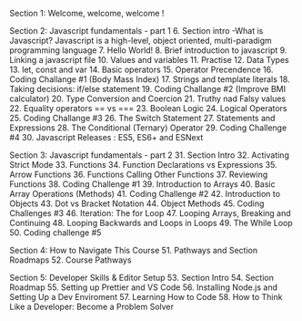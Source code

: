 Section 1: Welcome, welcome, welcome !


Section 2: Javascript fundamentals - part 1
6. Section intro
-What is Javascript?
Javascript is a high-level, object oriented, multi-paradigm programming language
7. Hello World!
8. Brief introduction to javascript
9. Linking a javascript file
10. Values and variables
11. Practise
12. Data Types
13. let, const and var
14. Basic operators
15. Operator Precendence
16. Coding Challange #1 (Body Mass Index)
17. Strings and template literals
18. Taking decisions: if/else statement
19. Coding Challange #2 (Improve BMI calculator)
20. Type Conversion and Coercion
21. Truthy nad Falsy values
22. Equality operators == vs ===
23. Boolean Logic
24. Logical Operators
25. Coding Challange #3
26. The Switch Statement
27. Statements and Expressions
28. The Conditional (Ternary) Operator
29. Coding Challenge #4
30. Javascript Releases : ES5, ES6+ and ESNext


Section 3: Javascript fundamentals - part 2
31. Section Intro
32. Activating Strict Mode
33. Functions
34. Function Declarations vs Expressions
35. Arrow Functions
36. Functions Calling Other Functions
37. Reviewing Functions
38. Coding Challenge #1
39. Introduction to Arrays
40. Basic Array Operations (Methods)
41. Coding Challenge #2
42. Introduction to Objects
43. Dot vs Bracket Notation
44. Object Methods
45. Coding Challenges #3
46. Iteration: The for Loop
47. Looping Arrays, Breaking and Continuing
48. Looping Backwards and Loops in Loops
49. The While Loop
50. Coding challenge #5


Section 4: How to Navigate This Course
51. Pathways and Section Roadmaps
52. Course Pathways


Section 5: Developer Skills & Editor Setup
53. Section Intro
54. Section Roadmap
55. Setting up Prettier and VS Code
56. Installing Node.js and Setting Up a Dev Enviroment
57. Learning How to Code
58. How to Think Like a Developer: Become a Problem Solver
